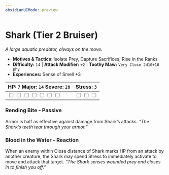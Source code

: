 ```yaml
---
obsidianUIMode: preview
---
```

# Shark (Tier 2 Bruiser)

*A large aquatic predator, always on the move.*

- **Motives & Tactics**: Isolate Prey, Capture Sacrifices, Rise in the Ranks
- **Difficulty:** `14` | **Attack Modifier:** `+2` | **Toothy Maw:** `Very Close 2d10+10 phy`
- **Experiences:** Sense of Smell +3

| HP: `7` Major: `14` Severe: `28` | Stress: `3` |
|--|--|
|  <input type="checkbox" unchecked id="18841700"> <input type="checkbox" unchecked id="c265593e"> <input type="checkbox" unchecked id="07d14880"> <input type="checkbox" unchecked id="0da9fe88"> <input type="checkbox" unchecked id="e41a26c2"> <input type="checkbox" unchecked id="79d9a9c2"> <input type="checkbox" unchecked id="357ed80f"> |  <input type="checkbox" unchecked id="7b36f3fd"> <input type="checkbox" unchecked id="e3595ba5"> <input type="checkbox" unchecked id="eec3e7fd"> |

### Rending Bite - Passive

Armor is half as effective against damage from Shark’s attacks. *“The Shark’s teeth tear through your armor.”*

### Blood in the Water - Reaction

When an enemy within Close distance of Shark marks HP from an attack by another creature, the Shark may spend Stress to immediately activate to move and attack that target. *“The Shark senses wounded prey and closes in to finish you off.”*



